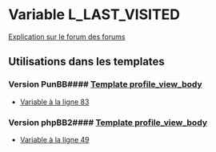 # Variable L_LAST_VISITED
[Explication sur le forum des forums](http://forum.forumactif.com/t294113-listing-des-variables#L_LAST_VISITED)
## Utilisations dans les templates
### Version PunBB#### [Template profile_view_body](punbb/profile_view_body.md)
* [Variable à la ligne 83](../punbb/profile_view_body.tpl#L83)
### Version phpBB2#### [Template profile_view_body](subsilver/profile_view_body.md)
* [Variable à la ligne 49](../subsilver/profile_view_body.tpl#L49)